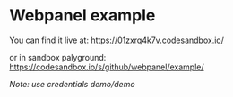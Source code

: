 # Webpanel example

You can find it live at: https://01zxrq4k7v.codesandbox.io/

or in sandbox palyground: https://codesandbox.io/s/github/webpanel/example/

_Note: use credentials demo/demo_

